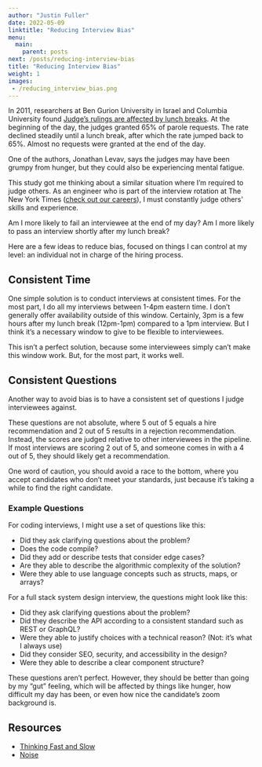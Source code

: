 ```yaml
---
author: "Justin Fuller"
date: 2022-05-09
linktitle: "Reducing Interview Bias"
menu:
  main:
    parent: posts
next: /posts/reducing-interview-bias
title: "Reducing Interview Bias"
weight: 1
images:
 - /reducing_interview_bias.png
--- 
```


In 2011, researchers at Ben Gurion University in Israel and Columbia University found [Judge’s rulings are affected by lunch breaks](https://www.pnas.org/doi/10.1073/pnas.1018033108). At the beginning of the day, the judges granted 65% of parole requests. The rate declined steadily until a lunch break, after which the rate jumped back to 65%. Almost no requests were granted at the end of the day.

<!--more-->

One of the authors, Jonathan Levav, says the judges may have been grumpy from hunger, but they could also be experiencing mental fatigue. 

This study got me thinking about a similar situation where I’m required to judge others. As an engineer who is part of the interview rotation at The New York Times ([check out our careers](https://www.nytco.com/careers/)), I must constantly judge others' skills and experience.

Am I more likely to fail an interviewee at the end of my day? Am I more likely to pass an interview shortly after my lunch break?

Here are a few ideas to reduce bias, focused on things I can control at my level: an individual not in charge of the hiring process.

## Consistent Time
One simple solution is to conduct interviews at consistent times. For the most part, I do all my interviews between 1-4pm eastern time. I don’t generally offer availability outside of this window. Certainly, 3pm is a few hours after my lunch break (12pm-1pm) compared to a 1pm interview. But I think it’s a necessary window to give to be flexible to interviewees.

This isn’t a perfect solution, because some interviewees simply can’t make this window work. But, for the most part, it works well.

## Consistent Questions
Another way to avoid bias is to have a consistent set of questions I judge interviewees against. 

These questions are not absolute, where 5 out of 5 equals a hire recommendation and 2 out of 5 results in a rejection recommendation. Instead, the scores are judged relative to other interviewees in the pipeline. If most interviews are scoring 2 out of 5, and someone comes in with a 4 out of 5, they should likely get a recommendation. 

One word of caution, you should avoid a race to the bottom, where you accept candidates who don’t meet your standards, just because it’s taking a while to find the right candidate.

### Example Questions

For coding interviews, I might use a set of questions like this:

* Did they ask clarifying questions about the problem?
* Does the code compile?
* Did they add or describe tests that consider edge cases?
* Are they able to describe the algorithmic complexity of the solution?
* Were they able to use language concepts such as structs, maps, or arrays?

For a full stack system design interview, the questions might look like this:

* Did they ask clarifying questions about the problem?
* Did they describe the API according to a consistent standard such as REST or GraphQL?
* Were they able to justify choices with a technical reason? (Not: it’s what I always use)
* Did they consider SEO, security, and accessibility in the design?
* Were they able to describe a clear component structure?

These questions aren’t perfect. However, they should be better than going by my “gut” feeling, which will be affected by things like hunger, how difficult my day has been, or even how nice the candidate’s zoom background is.

## Resources

* [Thinking Fast and Slow](https://amzn.to/3Frvad5)
* [Noise](https://amzn.to/3PbvSiT)
